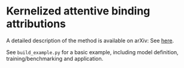 # Kernelized attentive binding attributions

A detailed description of the method is available on arXiv: See [here](https://arxiv.org/abs/2204.06348).

See `build_example.py` for a basic example, including model definition, training/benchmarking and application.
